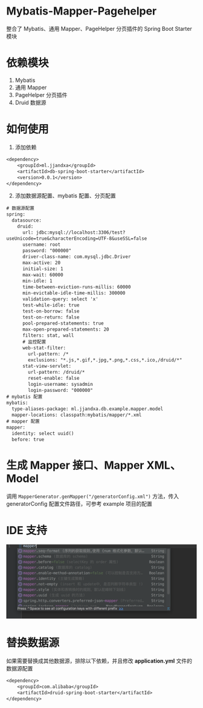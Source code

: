 # Mybatis-Mapper-Pagehelper
整合了 Mybatis、通用 Mapper、PageHelper 分页插件的 Spring Boot Starter 模块
# 依赖模块
1. Mybatis
2. 通用 Mapper
3. PageHelper 分页插件
4. Druid 数据源
# 如何使用
1. 添加依赖
```
<dependency>
    <groupId>ml.jjandxa</groupId>
    <artifactId>db-spring-boot-starter</artifactId>
    <version>0.0.1</version>
</dependency>
```
2. 添加数据源配置、mybatis 配置、分页配置
```
# 数据源配置
spring:
  datasource:
    druid:
      url: jdbc:mysql://localhost:3306/test?useUnicode=true&characterEncoding=UTF-8&useSSL=false
      username: root
      password: "000000"
      driver-class-name: com.mysql.jdbc.Driver
      max-active: 20
      initial-size: 1
      max-wait: 60000
      min-idle: 1
      time-between-eviction-runs-millis: 60000
      min-evictable-idle-time-millis: 300000
      validation-query: select 'x'
      test-while-idle: true
      test-on-borrow: false
      test-on-return: false
      pool-prepared-statements: true
      max-open-prepared-statements: 20
      filters: stat, wall
      # 监控配置
      web-stat-filter:
        url-pattern: /*
        exclusions: "*.js,*.gif,*.jpg,*.png,*.css,*.ico,/druid/*"
      stat-view-servlet:
        url-pattern: /druid/*
        reset-enable: false
        login-username: sysadmin
        login-password: "000000"
# mybatis 配置
mybatis:
  type-aliases-package: ml.jjandxa.db.example.mapper.model
  mapper-locations: classpath:mybatis/mapper/*.xml
# mapper 配置
mapper:
  identity: select uuid()
  before: true
```
# 生成 Mapper 接口、Mapper XML、Model
调用 `MapperGenerator.genMapper("/generatorConfig.xml")` 方法，传入 generatorConfig 配置文件路径，可参考 example 项目的配置
# IDE 支持
![](db-spring-boot-example/src/main/resources/1.png)
# 替换数据源
如果需要替换成其他数据源，排除以下依赖，并且修改 **application.yml** 文件的数据源配置
```
<dependency>
    <groupId>com.alibaba</groupId>
    <artifactId>druid-spring-boot-starter</artifactId>
</dependency>
```